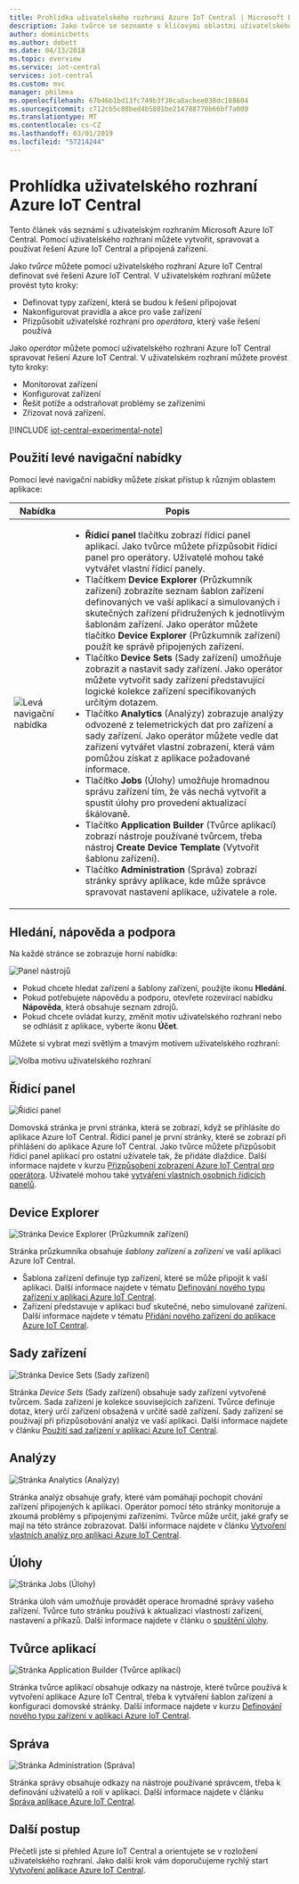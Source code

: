 ```yaml
---
title: Prohlídka uživatelského rozhraní Azure IoT Central | Microsoft Docs
description: Jako tvůrce se seznamte s klíčovými oblastmi uživatelského rozhraní Azure IoT Central, které umožňují vytvořit řešení IoT.
author: dominicbetts
ms.author: dobett
ms.date: 04/13/2018
ms.topic: overview
ms.service: iot-central
services: iot-central
ms.custom: mvc
manager: philmea
ms.openlocfilehash: 67b46b1bd13fc749b3f30ca8acbee038dc188604
ms.sourcegitcommit: c712cb5c80bed4b5801be214788770b66bf7a009
ms.translationtype: MT
ms.contentlocale: cs-CZ
ms.lasthandoff: 03/01/2019
ms.locfileid: "57214244"
---
```

# <a name="take-a-tour-of-the-azure-iot-central-ui"></a>Prohlídka uživatelského rozhraní Azure IoT Central

Tento článek vás seznámí s uživatelským rozhraním Microsoft Azure IoT Central. Pomocí uživatelského rozhraní můžete vytvořit, spravovat a používat řešení Azure IoT Central a připojená zařízení.

Jako _tvůrce_ můžete pomocí uživatelského rozhraní Azure IoT Central definovat své řešení Azure IoT Central. V uživatelském rozhraní můžete provést tyto kroky:

- Definovat typy zařízení, která se budou k řešení připojovat
- Nakonfigurovat pravidla a akce pro vaše zařízení
- Přizpůsobit uživatelské rozhraní pro _operátora_, který vaše řešení používá

Jako _operátor_ můžete pomocí uživatelského rozhraní Azure IoT Central spravovat řešení Azure IoT Central. V uživatelském rozhraní můžete provést tyto kroky:

- Monitorovat zařízení
- Konfigurovat zařízení
- Řešit potíže a odstraňovat problémy se zařízeními
- Zřizovat nová zařízení.

[!INCLUDE [iot-central-experimental-note](../../includes/iot-central-experimental-note.md)]

## <a name="use-the-left-navigation-menu"></a>Použití levé navigační nabídky

Pomocí levé navigační nabídky můžete získat přístup k různým oblastem aplikace:

| Nabídka | Popis |
| ---- | ----------- |
| ![Levá navigační nabídka](media/overview-iot-central-tour/navigationbar.png) | <ul><li>**Řídicí panel** tlačítku zobrazí řídicí panel aplikací. Jako tvůrce můžete přizpůsobit řídicí panel pro operátory. Uživatelé mohou také vytvářet vlastní řídicí panely.</li><li>Tlačítkem **Device Explorer** (Průzkumník zařízení) zobrazíte seznam šablon zařízení definovaných ve vaší aplikací a simulovaných i skutečných zařízení přidružených k jednotlivým šablonám zařízení. Jako operátor můžete tlačítko **Device Explorer** (Průzkumník zařízení) použít ke správě připojených zařízení.</li><li>Tlačítko **Device Sets** (Sady zařízení) umožňuje zobrazit a nastavit sady zařízení. Jako operátor můžete vytvořit sady zařízení představující logické kolekce zařízení specifikovaných určitým dotazem.</li><li>Tlačítko **Analytics** (Analýzy) zobrazuje analýzy odvozené z telemetrických dat pro zařízení a sady zařízení. Jako operátor můžete vedle dat zařízení vytvářet vlastní zobrazení, která vám pomůžou získat z aplikace požadované informace.</li><li>Tlačítko **Jobs** (Úlohy) umožňuje hromadnou správu zařízení tím, že vás nechá vytvořit a spustit úlohy pro provedení aktualizací škálovaně.</li><li>Tlačítko **Application Builder** (Tvůrce aplikací) zobrazí nástroje používané tvůrcem, třeba nástroj **Create Device Template** (Vytvořit šablonu zařízení).</li><li>Tlačítko **Administration** (Správa) zobrazí stránky správy aplikace, kde může správce spravovat nastavení aplikace, uživatele a role.</li></ul> |

## <a name="search-help-and-support"></a>Hledání, nápověda a podpora

Na každé stránce se zobrazuje horní nabídka:

![Panel nástrojů](media/overview-iot-central-tour/toolbar.png)

- Pokud chcete hledat zařízení a šablony zařízení, použijte ikonu **Hledání**.
- Pokud potřebujete nápovědu a podporu, otevřete rozevírací nabídku **Nápověda**, která obsahuje seznam zdrojů.
- Pokud chcete ovládat kurzy, změnit motiv uživatelského rozhraní nebo se odhlásit z aplikace, vyberte ikonu **Účet**.

Můžete si vybrat mezi světlým a tmavým motivem uživatelského rozhraní:

![Volba motivu uživatelského rozhraní](media/overview-iot-central-tour/themes.png)

## <a name="dashboard"></a>Řídicí panel

![Řídicí panel](media/overview-iot-central-tour/homepage.png)

Domovská stránka je první stránka, která se zobrazí, když se přihlásíte do aplikace Azure IoT Central. Řídicí panel je první stránky, které se zobrazí při přihlášení do aplikace Azure IoT Central. Jako tvůrce můžete přizpůsobit řídicí panel aplikací pro ostatní uživatele tak, že přidáte dlaždice. Další informace najdete v kurzu [Přizpůsobení zobrazení Azure IoT Central pro operátora](tutorial-customize-operator.md). Uživatelé mohou také [vytváření vlastních osobních řídicích panelů](howto-personalize-dashboard.md).

## <a name="device-explorer"></a>Device Explorer

![Stránka Device Explorer (Průzkumník zařízení)](media/overview-iot-central-tour/explorer.png)

Stránka průzkumníka obsahuje _šablony zařízení_ a _zařízení_ ve vaší aplikaci Azure IoT Central.

* Šablona zařízení definuje typ zařízení, které se může připojit k vaší aplikaci. Další informace najdete v tématu [Definování nového typu zařízení v aplikaci Azure IoT Central](tutorial-define-device-type.md).
* Zařízení představuje v aplikaci buď skutečné, nebo simulované zařízení. Další informace najdete v tématu [Přidání nového zařízení do aplikace Azure IoT Central](tutorial-add-device.md).

## <a name="device-sets"></a>Sady zařízení

![Stránka Device Sets (Sady zařízení)](media/overview-iot-central-tour/devicesets.png)

Stránka _Device Sets_ (Sady zařízení) obsahuje sady zařízení vytvořené tvůrcem. Sada zařízení je kolekce souvisejících zařízení. Tvůrce definuje dotaz, který určí zařízení obsažená v určité sadě zařízení. Sady zařízení se používají při přizpůsobování analýz ve vaší aplikaci. Další informace najdete v článku [Použití sad zařízení v aplikaci Azure IoT Central](howto-use-device-sets.md).

## <a name="analytics"></a>Analýzy

![Stránka Analytics (Analýzy)](media/overview-iot-central-tour/analytics.png)

Stránka analýz obsahuje grafy, které vám pomáhají pochopit chování zařízení připojených k aplikaci. Operátor pomocí této stránky monitoruje a zkoumá problémy s připojenými zařízeními. Tvůrce může určit, jaké grafy se mají na této stránce zobrazovat. Další informace najdete v článku [Vytvoření vlastních analýz pro aplikaci Azure IoT Central](howto-create-analytics.md).

## <a name="jobs"></a>Úlohy

![Stránka Jobs (Úlohy)](media/overview-iot-central-tour/jobs.png)

Stránka úloh vám umožňuje provádět operace hromadné správy vašeho zařízení. Tvůrce tuto stránku používá k aktualizaci vlastností zařízení, nastavení a příkazů. Další informace najdete v článku o [spuštění úlohy](howto-run-a-job.md).

## <a name="application-builder"></a>Tvůrce aplikací

![Stránka Application Builder (Tvůrce aplikací)](media/overview-iot-central-tour/applicationbuilder.png)

Stránka tvůrce aplikací obsahuje odkazy na nástroje, které tvůrce používá k vytvoření aplikace Azure IoT Central, třeba k vytváření šablon zařízení a konfiguraci domovské stránky. Další informace najdete v kurzu [Definování nového typu zařízení v aplikaci Azure IoT Central](tutorial-define-device-type.md).

## <a name="administration"></a>Správa

![Stránka Administration (Správa)](media/overview-iot-central-tour/administration.png)

Stránka správy obsahuje odkazy na nástroje používané správcem, třeba k definování uživatelů a rolí v aplikaci. Další informace najdete v článku [Správa aplikace Azure IoT Central](howto-administer.md).

## <a name="next-steps"></a>Další postup

Přečetli jste si přehled Azure IoT Central a orientujete se v rozložení uživatelského rozhraní. Jako další krok vám doporučujeme rychlý start [Vytvoření aplikace Azure IoT Central](quick-deploy-iot-central.md).